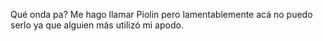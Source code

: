 Qué onda pa? Me hago llamar Piolin pero lamentablemente acá no 
puedo serlo ya que alguien más utilizó mi apodo.



